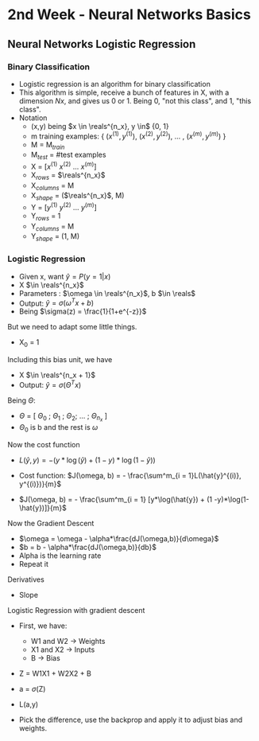 # 2nd Week - Neural Networks Basics

## Neural Networks Logistic Regression

### Binary Classification

- Logistic regression is an algorithm for binary classification
- This algorithm is simple, receive a bunch of features in X, with a dimension $Nx$, and gives us 0 or 1. Being 0, "not this class", and 1, "this class".
- Notation
  - (x,y) being $x \in \reals^{n_x}, y \in$ {0, 1}
  - m training examples: { ($x^{(1)}, y^{(1)}$), ($x^{(2)}, y^{(2)}$), ... , ($x^{(m)}, y^{(m)}$) }
  - M = M$_{train}$
  - M$_{test}$ = #test examples
  - X = [$x^{(1)}$ $x^{(2)}$ ... $x^{(m)}$]
  - X$_{rows}$ = $\reals^{n_x}$
  - X$_{columns}$ = M
  - X$_{shape}$ = ($\reals^{n_x}$, M)
  - Y = [$y^{(1)}$ $y^{(2)}$ ... $y^{(m)}$]
  - Y$_{rows}$ = 1
  - Y$_{columns}$ = M
  - Y$_{shape}$ = (1, M)
  
### Logistic Regression

- Given x, want $\hat{y} = P(y = 1|x)$ 
- X $\in \reals^{n_x}$
- Parameters : $\omega \in \reals^{n_x}$, b $\in \reals$
- Output: $\hat{y} = \sigma(\omega^{T}x + b)$
- Being $\sigma(z) = \frac{1}{1+e^{-z}}$

But we need to adapt some little things.

- X$_0$ = 1

Including this bias unit, we have

- X $\in \reals^{n_x + 1}$
- Output: $\hat{y} = \sigma(\Theta^{T}x)$

Being $\Theta$:

- $\Theta$ = [ $\Theta_0$ ; $\Theta_1$ ; $\Theta_2$; ... ; $\Theta_{n_x}$ ] 
- $\Theta_0$ is b and the rest is $\omega$

Now the cost function

- $L(\hat{y}, y) = - (y*\log(\hat{y}) + (1 -y)*\log(1-\hat{y}))$

- Cost function: $J(\omega, b) = - \frac{\sum^m_{i = 1}L(\hat{y}^{(i)}, y^{(i)})}{m}$

- $J(\omega, b) = - \frac{\sum^m_{i = 1} [y*\log(\hat{y}) + (1 -y)*\log(1-\hat{y})]}{m}$

Now the Gradient Descent

- $\omega = \omega - \alpha*\frac{dJ(\omega,b)}{d\omega}$
- $b = b - \alpha*\frac{dJ(\omega,b)}{db}$
- Alpha is the learning rate
- Repeat it

Derivatives

- Slope

Logistic Regression with gradient descent

- First, we have:
  - W1 and W2 -> Weights
  - X1 and X2 -> Inputs
  - B -> Bias
  
- Z = W1X1 + W2X2 + B
- a = $\sigma$(Z)
- L(a,y)
- Pick the difference, use the backprop and apply it to adjust bias and weights.
